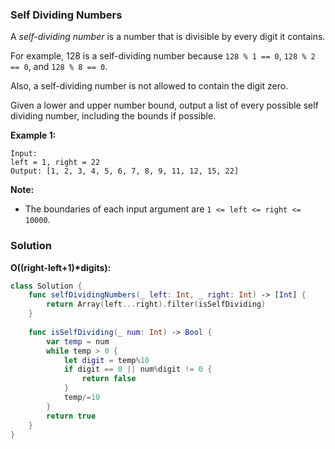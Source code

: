 
### Self Dividing Numbers

A *self-dividing number* is a number that is divisible by every digit it contains.

For example, 128 is a self-dividing number because `128 % 1 == 0`, `128 % 2 == 0`, and `128 % 8 == 0`.

Also, a self-dividing number is not allowed to contain the digit zero.

Given a lower and upper number bound, output a list of every possible self dividing number, including the bounds if possible.

__Example 1:__
```
Input: 
left = 1, right = 22
Output: [1, 2, 3, 4, 5, 6, 7, 8, 9, 11, 12, 15, 22]
```

__Note:__
* The boundaries of each input argument are `1 <= left <= right <= 10000`.

### Solution
__O((right-left+1)*digits):__
```Swift
class Solution {
    func selfDividingNumbers(_ left: Int, _ right: Int) -> [Int] {
        return Array(left...right).filter(isSelfDividing)
    }
    
    func isSelfDividing(_ num: Int) -> Bool {
        var temp = num
        while temp > 0 {
            let digit = temp%10
            if digit == 0 || num%digit != 0 {
                return false
            }
            temp/=10
        }
        return true
    }
}
```